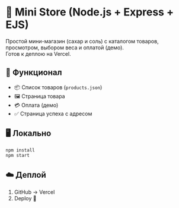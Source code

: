 # 🛒 Mini Store (Node.js + Express + EJS)

Простой мини-магазин (сахар и соль) с каталогом товаров, просмотром, выбором веса и оплатой (демо).  
Готов к деплою на Vercel.

## 🚀 Функционал
- 📦 Список товаров (`products.json`)
- 🖼 Страница товара
- 💳 Оплата (демо)
- ✅ Страница успеха с адресом

## 🖥 Локально
```bash
npm install
npm start
```

## ☁️ Деплой
1. GitHub → Vercel
2. Deploy 🎉
